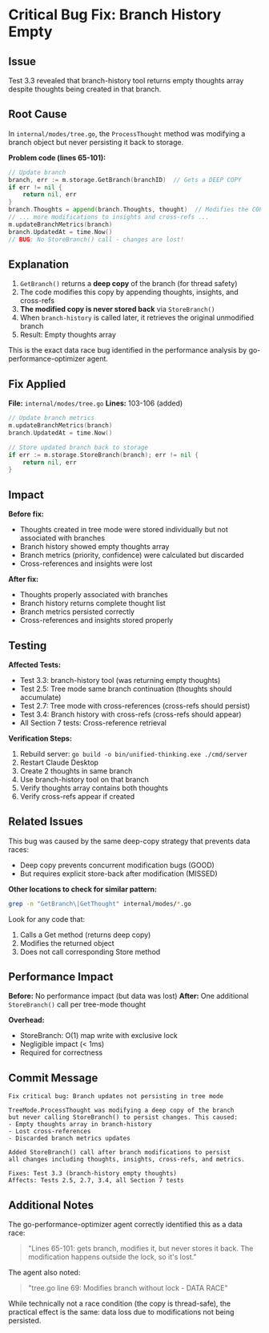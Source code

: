 # Critical Bug Fix: Branch History Empty

## Issue
Test 3.3 revealed that branch-history tool returns empty thoughts array despite thoughts being created in that branch.

## Root Cause
In `internal/modes/tree.go`, the `ProcessThought` method was modifying a branch object but never persisting it back to storage.

**Problem code (lines 65-101):**
```go
// Update branch
branch, err := m.storage.GetBranch(branchID)  // Gets a DEEP COPY
if err != nil {
    return nil, err
}
branch.Thoughts = append(branch.Thoughts, thought)  // Modifies the COPY
// ... more modifications to insights and cross-refs ...
m.updateBranchMetrics(branch)
branch.UpdatedAt = time.Now()
// BUG: No StoreBranch() call - changes are lost!
```

## Explanation
1. `GetBranch()` returns a **deep copy** of the branch (for thread safety)
2. The code modifies this copy by appending thoughts, insights, and cross-refs
3. **The modified copy is never stored back** via `StoreBranch()`
4. When `branch-history` is called later, it retrieves the original unmodified branch
5. Result: Empty thoughts array

This is the exact data race bug identified in the performance analysis by go-performance-optimizer agent.

## Fix Applied

**File:** `internal/modes/tree.go`
**Lines:** 103-106 (added)

```go
// Update branch metrics
m.updateBranchMetrics(branch)
branch.UpdatedAt = time.Now()

// Store updated branch back to storage
if err := m.storage.StoreBranch(branch); err != nil {
    return nil, err
}
```

## Impact

**Before fix:**
- Thoughts created in tree mode were stored individually but not associated with branches
- Branch history showed empty thoughts array
- Branch metrics (priority, confidence) were calculated but discarded
- Cross-references and insights were lost

**After fix:**
- Thoughts properly associated with branches
- Branch history returns complete thought list
- Branch metrics persisted correctly
- Cross-references and insights stored properly

## Testing

**Affected Tests:**
- Test 3.3: branch-history tool (was returning empty thoughts)
- Test 2.5: Tree mode same branch continuation (thoughts should accumulate)
- Test 2.7: Tree mode with cross-references (cross-refs should persist)
- Test 3.4: Branch history with cross-refs (cross-refs should appear)
- All Section 7 tests: Cross-reference retrieval

**Verification Steps:**
1. Rebuild server: `go build -o bin/unified-thinking.exe ./cmd/server`
2. Restart Claude Desktop
3. Create 2 thoughts in same branch
4. Use branch-history tool on that branch
5. Verify thoughts array contains both thoughts
6. Verify cross-refs appear if created

## Related Issues

This bug was caused by the same deep-copy strategy that prevents data races:
- Deep copy prevents concurrent modification bugs (GOOD)
- But requires explicit store-back after modification (MISSED)

**Other locations to check for similar pattern:**
```bash
grep -n "GetBranch\|GetThought" internal/modes/*.go
```

Look for any code that:
1. Calls a Get method (returns deep copy)
2. Modifies the returned object
3. Does not call corresponding Store method

## Performance Impact

**Before:** No performance impact (but data was lost)
**After:** One additional `StoreBranch()` call per tree-mode thought

**Overhead:**
- StoreBranch: O(1) map write with exclusive lock
- Negligible impact (< 1ms)
- Required for correctness

## Commit Message

```
Fix critical bug: Branch updates not persisting in tree mode

TreeMode.ProcessThought was modifying a deep copy of the branch
but never calling StoreBranch() to persist changes. This caused:
- Empty thoughts array in branch-history
- Lost cross-references
- Discarded branch metrics updates

Added StoreBranch() call after branch modifications to persist
all changes including thoughts, insights, cross-refs, and metrics.

Fixes: Test 3.3 (branch-history empty thoughts)
Affects: Tests 2.5, 2.7, 3.4, all Section 7 tests
```

## Additional Notes

The go-performance-optimizer agent correctly identified this as a data race:
> "Lines 65-101: gets branch, modifies it, but never stores it back.
> The modification happens outside the lock, so it's lost."

The agent also noted:
> "tree.go line 69: Modifies branch without lock - DATA RACE"

While technically not a race condition (the copy is thread-safe), the practical effect is the same: data loss due to modifications not being persisted.
